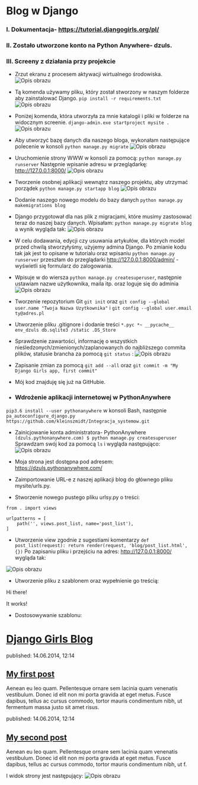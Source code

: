 # Blog w Django
### I. Dokumentacja- https://tutorial.djangogirls.org/pl/

### II. Zostało utworzone konto na Python Anywhere- **dzuls**.

### III. Screeny z działania przy projekcie
- Zrzut ekranu z procesem aktywacji wirtualnego środowiska.
![Opis obrazu](srodowisko.png)

- Tą komenda używamy pliku, który został stworzony w naszym folderze aby zainstalować Django. 
`` pip install -r requirements.txt ``
![Opis obrazu](instalowanie.png)


- Poniżej komenda, która utworzyła za mnie katalogii i pliki w folderze na widocznym screenie.
`django-admin.exe startproject mysite .`
![Opis obrazu](katalogi.png)


- Aby utworzyć bazę danych dla naszego bloga, wykonałam następujące polecenie w konsoli
`python manage.py migrate`
![Opis obrazu](migracja.png)

- Uruchomienie strony WWW w konsoli za pomocą:
`python manage.py runserver`
Następnie wpisanie adresu w przeglądarkę: http://127.0.0.1:8000/ 
![Opis obrazu](strona.png)


- Tworzenie osobnej aplikacji wewnątrz naszego projektu, aby utrzymać porządek
`python manage.py startapp blog` 
![Opis obrazu](aplikacja.png)


- Dodanie naszego nowego modelu do bazy danych
`python manage.py makemigrations blog`


- Django przygotował dla nas plik z migracjami, które musimy zastosować teraz do naszej bazy danych. 
Wpisałam: `python manage.py migrate blog` a wynik wygląda tak:
![Opis obrazu](plik_migracje.png)


- W celu dodawania, edycji czy usuwania artykułów, dla których model przed chwilą stworzyłyśmy, użyjemy admina Django.
Po zmianie kodu tak jak jest to opisane w tutorialu oraz wpisaniu
`python manage.py runserver` przeszłam do przeglądarki http://127.0.0.1:8000/admin/ - wyświetli się formularz do zalogowania.


- Wpisuje w do wiersza `python manage.py createsuperuser`, następnie ustawiam nazwe użytkownika, maila itp. oraz loguje się do adminia
![Opis obrazu](admin.png)

- Tworzenie repozytorium Git `git init` oraz `git config --global user.name "Twoja Nazwa Uzytkownika"` i `git config --global user.email ty@adres.pl`

- Utworzenie pliku .gitignore i dodanie treści
`*.pyc
*~
__pycache__
env_dzuls
db.sqlite3
/static
.DS_Store`


- Sprawdzenie zawartości, informację o wszystkich nieśledzonych/zmienionych/zaplanowanych do najbliższego commita plików, statusie brancha 
za pomocą `git status` : 
![Opis obrazu](status.png)

- Zapisanie zmian za pomocą `git add --all` oraz `git commit -m "My Django Girls app, first commit"`
- Mój kod znajduję się już na GitHubie.
- ### Wdrożenie aplikacji internetowej w PythonAnywhere
`pip3.6 install --user pythonanywhere` w konsoli Bash, następnie 
`pa_autoconfigure_django.py https://github.com/kleinszmidt/Integracja_systemow.git`

- Zainicjowanie konta administratora- PythonAnywhere 
`(dzuls.pythonanywhere.com) $ python manage.py createsuperuser`
Sprawdzam swój kod za pomocą `ls` i wygląda następująco:
![Opis obrazu](PythonAnywhere.png)

- Moja strona jest dostępna pod adresem: https://dzuls.pythonanywhere.com/


- Zaimportowanie URL-e z naszej aplikacji blog do głównego pliku mysite/urls.py.
- Stworzenie nowego pustego pliku urlsy.py o treści: 
```from django.urls import path
from . import views

urlpatterns = [
    path('', views.post_list, name='post_list'),
]
```

- Utworzenie view zgodnie z sugestiami komentarzy
`def post_list(request):
    return render(request, 'blog/post_list.html', {})`
Po zapisaniu pliku i przejściu na adres:  http://127.0.0.1:8000/ wygląda tak: 

![Opis obrazu](widok.png)

- Utworzenie pliku z szablonem oraz wypełnienie go treścią:
<html>
<body>
    <p>Hi there!</p>
    <p>It works!</p>
</body>
</html> 

- Dostosowywanie szablonu: 
<html>
    <head>
        <title>Django Girls blog</title>
    </head>
    <body>
        <div>
            <h1><a href="/">Django Girls Blog</a></h1>
        </div>
        <div>
            <p>published: 14.06.2014, 12:14</p>
            <h2><a href="">My first post</a></h2>
            <p>Aenean eu leo quam. Pellentesque ornare sem lacinia quam venenatis vestibulum. Donec id elit non mi porta gravida at eget metus. Fusce dapibus, tellus ac cursus commodo, tortor mauris condimentum nibh, ut fermentum massa justo sit amet risus.</p>
        </div>
        <div>
            <p>published: 14.06.2014, 12:14</p>
            <h2><a href="">My second post</a></h2>
            <p>Aenean eu leo quam. Pellentesque ornare sem lacinia quam venenatis vestibulum. Donec id elit non mi porta gravida at eget metus. Fusce dapibus, tellus ac cursus commodo, tortor mauris condimentum nibh, ut f.</p>
        </div>
    </body>
</html>

I widok strony jest następujący: 
![Opis obrazu](html.png)

